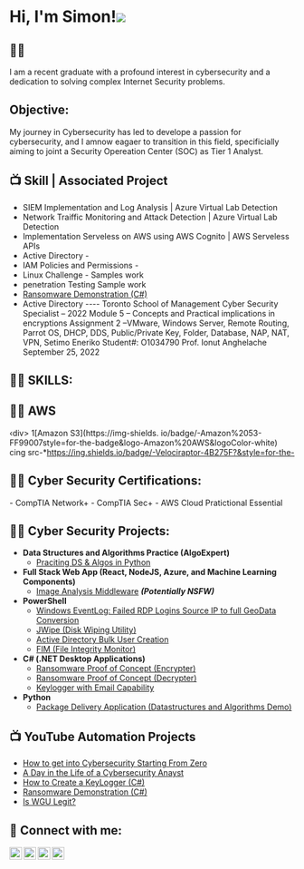 <h1>Hi, I'm Simon!<a href="https://linkedin.com/in/seneriko/"><img src="https://img.shields.io/badge/-LinkedIn-0072b1?&style=for-the-badge&logo=linkedin&logoColor=white" /></a>

<h2>👨‍💻</h2>
I am a recent graduate with a profound interest in cybersecurity and a dedication to solving complex Internet Security problems. 

<h2> Objective:</h2>
My journey in Cybersecurity has led to develope a passion for cybersecurity, and I amnow eagaer to transition in this field, specificially aiming to joint a Security Opereation Center (SOC) as Tier 1 Analyst. 

<h2>📺 Skill  | Associated Project</h2>

- SIEM Implementation and Log Analysis  |     Azure Virtual Lab Detection
- Network Traiffic Monitoring and Attack Detection |   Azure Virtual Lab Detection 
- Implementation Serveless on AWS using AWS Cognito   |  AWS Serveless APIs
- Active Directory -
- IAM Policies and Permissions -
- Linux Challenge - Samples work 
- penetration Testing Sample work 
- [Ransomware Demonstration (C#)](https://www.youtube.com/watch?v=OfvdQeh79s0)
- Active Directory ---- Toronto School of Management Cyber Security Specialist – 2022 Module 5 – Concepts and Practical implications in encryptions Assignment 2 –VMware, Windows Server, Remote Routing, Parrot OS, DHCP, DDS, Public/Private Key, Folder, Database, NAP, NAT, VPN, Setimo Eneriko Student#: O1034790 Prof. Ionut Anghelache September 25, 2022 


<h2>👨‍💻 SKILLS:</h2>
<h2>👨‍💻 AWS </h2>

‹div> 1[Amazon S3](https://img-shields. io/badge/-Amazon%2053-FF99007style=for-the-badge&logo-Amazon%20AWS&logoColor-white) cing src-*https://ing.shields.io/badge/-Velociraptor-4B275F?&style=for-the-



<h2>👨‍💻 Cyber Security Certifications:</h2>
- CompTIA Network+
- CompTIA Sec+
- AWS Cloud Pratictional Essential 

<h2>👨‍💻 Cyber Security Projects:</h2>

- <b>Data Structures and Algorithms Practice (AlgoExpert)</b>
  - [Praciting DS & Algos in Python](https://github.com/joshmadakor1/Algorithms-Practice)
- <b>Full Stack Web App (React, NodeJS, Azure, and Machine Learning Components)</b>
  - [Image Analysis Middleware](https://github.com/joshmadakor1/4chan-Image-Analysis-Middleware-C964) <b><i>(Potentially NSFW)</b></i>
- <b>PowerShell</b>
  - [Windows EventLog: Failed RDP Logins Source IP to full GeoData Conversion](https://github.com/joshmadakor1/Sentinel-Lab)
  - [JWipe (Disk Wiping Utility)](https://github.com/joshmadakor1/Jwipe.PowerShell)
  - [Active Directory Bulk User Creation](https://github.com/joshmadakor1/AD_PS)
  - [FIM (File Integrity Monitor)](https://github.com/joshmadakor1/PowerShell-Integrity-FIM)
- <b>C# (.NET Desktop Applications)</b>
  - [Ransomware Proof of Concept (Encrypter)](https://github.com/joshmadakor1/EncrypterPOC)
  - [Ransomware Proof of Concept (Decrypter)](https://github.com/joshmadakor1/DecrypterPOC)
  - [Keylogger with Email Capability](https://github.com/joshmadakor1/Key-Logger-With-Email)
- <b>Python</b>
  - [Package Delivery Application (Datastructures and Algorithms Demo)](https://github.com/joshmadakor1/Package-Delivery-Pathfinding-Algorithm)

<h2>📺 YouTube Automation Projects</h2>

- [How to get into Cybersecurity Starting From Zero](https://www.youtube.com/watch?v=a83ASGn_V_s)
- [A Day in the Life of a Cybersecurity Anayst](https://www.youtube.com/watch?v=uHy3oM7NnoU)
- [How to Create a KeyLogger (C#)](https://www.youtube.com/watch?v=N-L9hklSlNk)
- [Ransomware Demonstration (C#)](https://www.youtube.com/watch?v=OfvdQeh79s0)
- [Is WGU Legit?](https://www.youtube.com/watch?v=E2MwRWxDBkA)

<h2> 🤳 Connect with me:</h2>

[<img align="left" alt="JoshMadakor | YouTube" width="22px" src="https://cdn.jsdelivr.net/npm/simple-icons@v3/icons/youtube.svg" />][youtube]
[<img align="left" alt="JoshMadakor | Twitter" width="22px" src="https://cdn.jsdelivr.net/npm/simple-icons@v3/icons/twitter.svg" />][twitter]
[<img align="left" alt="JoshMadakor | LinkedIn" width="22px" src="https://cdn.jsdelivr.net/npm/simple-icons@v3/icons/linkedin.svg" />][linkedin]
[<img align="left" alt="JoshMadakor | Instagram" width="22px" src="https://cdn.jsdelivr.net/npm/simple-icons@v3/icons/instagram.svg" />][instagram]

[twitter]: https://twitter.com/joshmadakor
[youtube]: https://www.youtube.com/c/joshmadakor
[instagram]: https://www.instagram.com/joshmadakor/
[linkedin]: https://linkedin.com/in/joshmadakor

<!--
**joshmadakor1/joshmadakor1** is a ✨ _special_ ✨ repository because its `README.md` (this file) appears on your GitHub profile.

Here are some ideas to get you started:

- 🔭 I’m currently working on ...
- 🌱 I’m currently learning ...
- 👯 I’m looking to collaborate on ...
- 🤔 I’m looking for help with ...
- 💬 Ask me about ...
- 📫 How to reach me: ...
- 😄 Pronouns: ...
- ⚡ Fun fact: ...
-->
